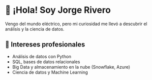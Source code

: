 # 👋 ¡Hola! Soy Jorge Rivero

Vengo del mundo eléctrico, pero mi curiosidad me llevó a descubrir el análisis y la ciencia de datos.

## 🎯 Intereses profesionales
- Análisis de datos con Python
- SQL, bases de datos relacionales
- Big Data y almacenamiento en la nube (Snowflake, Azure)
- Ciencia de datos y Machine Learning
